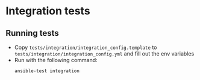 # Integration tests

## Running tests

- Copy `tests/integration/integration_config.template` to `tests/integration/integration_config.yml` and fill out the
  env variables
- Run with the following command:
    ```bash
    ansible-test integration
    ```
